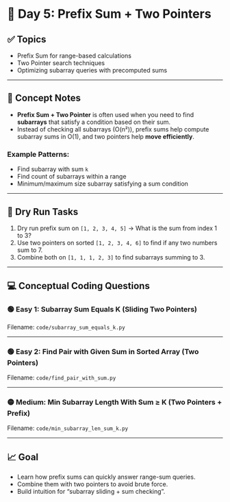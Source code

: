# 📘 Day 5: Prefix Sum + Two Pointers

## ✅ Topics
- Prefix Sum for range-based calculations
- Two Pointer search techniques
- Optimizing subarray queries with precomputed sums

---

## 🧠 Concept Notes

- **Prefix Sum + Two Pointer** is often used when you need to find **subarrays** that satisfy a condition based on their sum.
- Instead of checking all subarrays (O(n²)), prefix sums help compute subarray sums in O(1), and two pointers help **move efficiently**.

### Example Patterns:
- Find subarray with sum `k`
- Find count of subarrays within a range
- Minimum/maximum size subarray satisfying a sum condition

---

## 🧪 Dry Run Tasks

1. Dry run prefix sum on `[1, 2, 3, 4, 5]` → What is the sum from index 1 to 3?
2. Use two pointers on sorted `[1, 2, 3, 4, 6]` to find if any two numbers sum to 7.
3. Combine both on `[1, 1, 1, 2, 3]` to find subarrays summing to 3.

---

## 💻 Conceptual Coding Questions

### 🟢 Easy 1: Subarray Sum Equals K (Sliding Two Pointers)

Filename: `code/subarray_sum_equals_k.py`

---

### 🟢 Easy 2: Find Pair with Given Sum in Sorted Array (Two Pointers)

Filename: `code/find_pair_with_sum.py`

---

### 🟡 Medium: Min Subarray Length With Sum ≥ K (Two Pointers + Prefix)

Filename: `code/min_subarray_len_sum_k.py`

---

## 📈 Goal
- Learn how prefix sums can quickly answer range-sum queries.
- Combine them with two pointers to avoid brute force.
- Build intuition for “subarray sliding + sum checking”.
